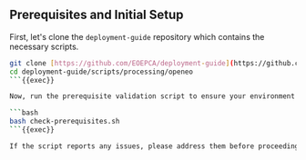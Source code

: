 ## Prerequisites and Initial Setup

First, let's clone the `deployment-guide` repository which contains the necessary scripts.

```bash
git clone [https://github.com/EOEPCA/deployment-guide](https://github.com/EOEPCA/deployment-guide)
cd deployment-guide/scripts/processing/openeo
```{{exec}}

Now, run the prerequisite validation script to ensure your environment is set up correctly.

```bash
bash check-prerequisites.sh
```{{exec}}

If the script reports any issues, please address them before proceeding.
